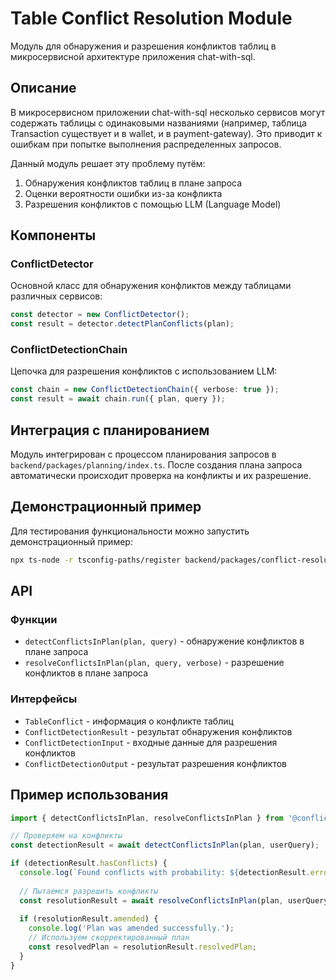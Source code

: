 # Table Conflict Resolution Module

Модуль для обнаружения и разрешения конфликтов таблиц в микросервисной архитектуре приложения chat-with-sql.

## Описание

В микросервисном приложении chat-with-sql несколько сервисов могут содержать таблицы с одинаковыми названиями (например, таблица Transaction существует и в wallet, и в payment-gateway). Это приводит к ошибкам при попытке выполнения распределенных запросов.

Данный модуль решает эту проблему путём:
1. Обнаружения конфликтов таблиц в плане запроса
2. Оценки вероятности ошибки из-за конфликта
3. Разрешения конфликтов с помощью LLM (Language Model)

## Компоненты

### ConflictDetector

Основной класс для обнаружения конфликтов между таблицами различных сервисов:

```typescript
const detector = new ConflictDetector();
const result = detector.detectPlanConflicts(plan);
```

### ConflictDetectionChain

Цепочка для разрешения конфликтов с использованием LLM:

```typescript
const chain = new ConflictDetectionChain({ verbose: true });
const result = await chain.run({ plan, query });
```

## Интеграция с планированием

Модуль интегрирован с процессом планирования запросов в `backend/packages/planning/index.ts`. После создания плана запроса автоматически происходит проверка на конфликты и их разрешение.

## Демонстрационный пример

Для тестирования функциональности можно запустить демонстрационный пример:

```bash
npx ts-node -r tsconfig-paths/register backend/packages/conflict-resolution/demo.ts
```

## API

### Функции

- `detectConflictsInPlan(plan, query)` - обнаружение конфликтов в плане запроса
- `resolveConflictsInPlan(plan, query, verbose)` - разрешение конфликтов в плане запроса

### Интерфейсы

- `TableConflict` - информация о конфликте таблиц
- `ConflictDetectionResult` - результат обнаружения конфликтов
- `ConflictDetectionInput` - входные данные для разрешения конфликтов
- `ConflictDetectionOutput` - результат разрешения конфликтов

## Пример использования

```typescript
import { detectConflictsInPlan, resolveConflictsInPlan } from '@conflict-resolution';

// Проверяем на конфликты
const detectionResult = await detectConflictsInPlan(plan, userQuery);

if (detectionResult.hasConflicts) {
  console.log(`Found conflicts with probability: ${detectionResult.errorProbability}`);
  
  // Пытаемся разрешить конфликты
  const resolutionResult = await resolveConflictsInPlan(plan, userQuery);
  
  if (resolutionResult.amended) {
    console.log('Plan was amended successfully.');
    // Используем скорректированный план
    const resolvedPlan = resolutionResult.resolvedPlan;
  }
}
``` 